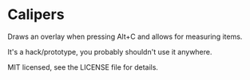 # Calipers

Draws an overlay when pressing Alt+C and allows for measuring items.

It's a hack/prototype, you probably shouldn't use it anywhere.

MIT licensed, see the LICENSE file for details.
